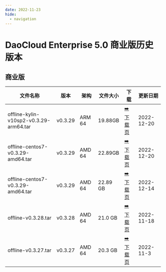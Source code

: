 ```yaml
---
date: 2022-11-23
hide:
  - navigation
---
```


# DaoCloud Enterprise 5.0 商业版历史版本

## 商业版

| 文件名称 | 版本 | 架构 | 文件大小 | 下载 | 更新日期 |
| ------- | --- | ---- | ------ | --- | ------- |
| offline-kylin-v10sp2-v0.3.29-arm64.tar | v0.3.29 | ARM 64 | 19.88GB | [:arrow_right: 下载页](./dce5-installer-v0.3.29.md) | 2022-12-20 |
| offline-centos7-v0.3.29-amd64.tar | v0.3.29 | AMD 64 | 22.89GB | [:arrow_right: 下载页](./dce5-installer-v0.3.29.md) | 2022-12-20 |
| offline-centos7-v0.3.29-amd64.tar | v0.3.29 | AMD 64 | 22.89 GB | [:arrow_right: 下载页](./dce5-installer-v0.3.29.md) | 2022-12-14 |
| offline-v0.3.28.tar | v0.3.28 | AMD 64 | 21.0 GB | [:arrow_right: 下载页](./dce5-installer-v0.3.28.md) | 2022-11-18 |
| offline-v0.3.27.tar | v0.3.27 | AMD 64 | 20.3 GB | [:arrow_right: 下载页](./dce5-installer-v0.3.27.md) | 2022-11-3 |
